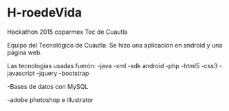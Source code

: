 # H-roedeVida
Hackathon 2015 coparmex Tec de Cuautla

Equipo del Tecnológico de Cuautla.
Se hizo una aplicación en android y una página web.

Las tecnologías usadas fuerón:
  -java
  -xml
  -sdk android
  -php
  -html5
  -css3
  -javascript
  -jquery
  -bootstrap
  
  -Bases de datos con MySQL
  
  -adobe photoshop e illustrator
  
